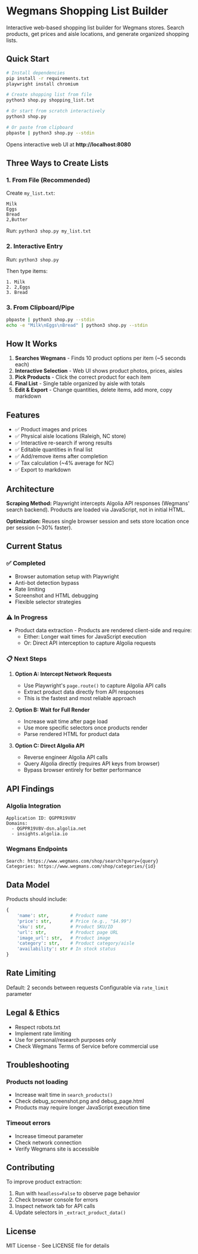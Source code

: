 # Wegmans Shopping List Builder

Interactive web-based shopping list builder for Wegmans stores. Search products, get prices and aisle locations, and generate organized shopping lists.

## Quick Start

```bash
# Install dependencies
pip install -r requirements.txt
playwright install chromium

# Create shopping list from file
python3 shop.py shopping_list.txt

# Or start from scratch interactively
python3 shop.py

# Or paste from clipboard
pbpaste | python3 shop.py --stdin
```

Opens interactive web UI at **http://localhost:8080**

## Three Ways to Create Lists

### 1. From File (Recommended)

Create `my_list.txt`:
```
Milk
Eggs
Bread
2,Butter
```

Run: `python3 shop.py my_list.txt`

### 2. Interactive Entry

Run: `python3 shop.py`

Then type items:
```
1. Milk
2. 2,Eggs
3. Bread
```

### 3. From Clipboard/Pipe

```bash
pbpaste | python3 shop.py --stdin
echo -e "Milk\nEggs\nBread" | python3 shop.py --stdin
```

## How It Works

1. **Searches Wegmans** - Finds 10 product options per item (~5 seconds each)
2. **Interactive Selection** - Web UI shows product photos, prices, aisles
3. **Pick Products** - Click the correct product for each item
4. **Final List** - Single table organized by aisle with totals
5. **Edit & Export** - Change quantities, delete items, add more, copy markdown

## Features

- ✅ Product images and prices
- ✅ Physical aisle locations (Raleigh, NC store)
- ✅ Interactive re-search if wrong results
- ✅ Editable quantities in final list
- ✅ Add/remove items after completion
- ✅ Tax calculation (~4% average for NC)
- ✅ Export to markdown

## Architecture

**Scraping Method:** Playwright intercepts Algolia API responses (Wegmans' search backend). Products are loaded via JavaScript, not in initial HTML.

**Optimization:** Reuses single browser session and sets store location once per session (~30% faster).

## Current Status

### ✅ Completed
- Browser automation setup with Playwright
- Anti-bot detection bypass
- Rate limiting
- Screenshot and HTML debugging
- Flexible selector strategies

### ⚠️ In Progress
- Product data extraction - Products are rendered client-side and require:
  - Either: Longer wait times for JavaScript execution
  - Or: Direct API interception to capture Algolia requests

### 📋 Next Steps

1. **Option A: Intercept Network Requests**
   - Use Playwright's `page.route()` to capture Algolia API calls
   - Extract product data directly from API responses
   - This is the fastest and most reliable approach

2. **Option B: Wait for Full Render**
   - Increase wait time after page load
   - Use more specific selectors once products render
   - Parse rendered HTML for product data

3. **Option C: Direct Algolia API**
   - Reverse engineer Algolia API calls
   - Query Algolia directly (requires API keys from browser)
   - Bypass browser entirely for better performance

## API Findings

### Algolia Integration
```
Application ID: QGPPR19V8V
Domains:
  - QGPPR19V8V-dsn.algolia.net
  - insights.algolia.io
```

### Wegmans Endpoints
```
Search: https://www.wegmans.com/shop/search?query={query}
Categories: https://www.wegmans.com/shop/categories/{id}
```

## Data Model

Products should include:
```python
{
    'name': str,        # Product name
    'price': str,       # Price (e.g., "$4.99")
    'sku': str,         # Product SKU/ID
    'url': str,         # Product page URL
    'image_url': str,   # Product image
    'category': str,    # Product category/aisle
    'availability': str # In stock status
}
```

## Rate Limiting

Default: 2 seconds between requests
Configurable via `rate_limit` parameter

## Legal & Ethics

- Respect robots.txt
- Implement rate limiting
- Use for personal/research purposes only
- Check Wegmans Terms of Service before commercial use

## Troubleshooting

### Products not loading
- Increase wait time in `search_products()`
- Check debug_screenshot.png and debug_page.html
- Products may require longer JavaScript execution time

### Timeout errors
- Increase timeout parameter
- Check network connection
- Verify Wegmans site is accessible

## Contributing

To improve product extraction:
1. Run with `headless=False` to observe page behavior
2. Check browser console for errors
3. Inspect network tab for API calls
4. Update selectors in `_extract_product_data()`

## License

MIT License - See LICENSE file for details
